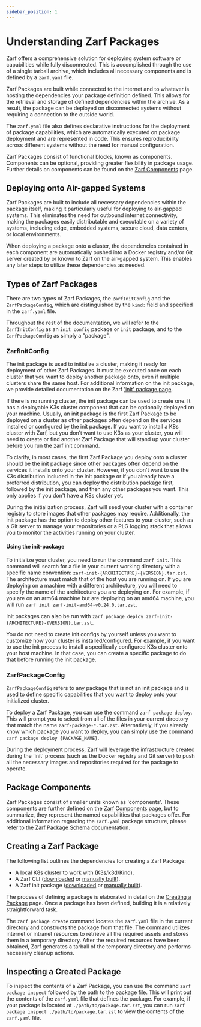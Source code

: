 ```yaml
---
sidebar_position: 1
---
```


# Understanding Zarf Packages

Zarf offers a comprehensive solution for deploying system software or capabilities while fully disconnected. This is accomplished through the use of a single tarball archive, which includes all necessary components and is defined by a `zarf.yaml` file.

Zarf Packages are built while connected to the internet and to whatever is hosting the dependencies your package definition defined. This allows for the retrieval and storage of defined dependencies within the archive. As a result, the package can be deployed on disconnected systems without requiring a connection to the outside world.

The `zarf.yaml` file also defines declarative instructions for the deployment of package capabilities, which are automatically executed on package deployment and are represented in code. This ensures reproducibility across different systems without the need for manual configuration.

Zarf Packages consist of functional blocks, known as components. Components can be optional, providing greater flexibility in package usage. Further details on components can be found on the [Zarf Components](./2-zarf-components.md) page.

## Deploying onto Air-gapped Systems

Zarf Packages are built to include all necessary dependencies within the package itself, making it particularly useful for deploying to air-gapped systems. This eliminates the need for outbound internet connectivity, making the packages easily distributable and executable on a variety of systems, including edge, embedded systems, secure cloud, data centers, or local environments.

When deploying a package onto a cluster, the dependencies contained in each component are automatically pushed into a Docker registry and/or Git server created by or known to Zarf on the air-gapped system. This enables any later steps to utilize these dependencies as needed.

## Types of Zarf Packages

There are two types of Zarf Packages, the `ZarfInitConfig` and the `ZarfPackageConfig`, which are distinguished by the `kind:` field and specified in the `zarf.yaml` file.

Throughout the rest of the documentation, we will refer to the `ZarfInitConfig` as an `init config` package or `init` package, and to the `ZarfPackageConfig` as simply a "package".

### ZarfInitConfig

The init package is used to initialize a cluster, making it ready for deployment of other Zarf Packages. It must be executed once on each cluster that you want to deploy another package onto, even if multiple clusters share the same host. For additional information on the init package, we provide detailed documentation on the Zarf ['init' package page](./3-the-zarf-init-package.md).

If there is no running cluster, the init package can be used to create one. It has a deployable K3s cluster component that can be optionally deployed on your machine. Usually, an init package is the first Zarf Package to be deployed on a cluster as other packages often depend on the services installed or configured by the init package. If you want to install a K8s cluster with Zarf, but you don’t want to use K3s as your cluster, you will need to create or find another Zarf Package that will stand up your cluster before you run the zarf init command. 

To clarify, in most cases, the first Zarf Package you deploy onto a cluster should be the init package since other packages often depend on the services it installs onto your cluster. However, if you don't want to use the K3s distribution included in the init package or if you already have a preferred distribution, you can deploy the distribution package first, followed by the init package, and then any other packages you want. This only applies if you don't have a K8s cluster yet. 

During the initialization process, Zarf will seed your cluster with a container registry to store images that other packages may require. Additionally, the init package has the option to deploy other features to your cluster, such as a Git server to manage your repositories or a PLG logging stack that allows you to monitor the activities running on your cluster.

#### Using the init-package

To initialize your cluster, you need to run the command `zarf init`. This command will search for a file in your current working directory with a specific name convention: `zarf-init-{ARCHITECTURE}-{VERSION}.tar.zst`. The architecture must match that of the host you are running on. If you are deploying on a machine with a different architecture, you will need to specify the name of the architecture you are deploying on. For example, if you are on an arm64 machine but are deploying on an amd64 machine, you will run `zarf init zarf-init-amd64-v0.24.0.tar.zst`.

Init packages can also be run with `zarf package deploy zarf-init-{ARCHITECTURE}-{VERSION}.tar.zst`.

You do not need to create init configs by yourself unless you want to customize how your cluster is installed/configured. For example, if you want to use the init process to install a specifically configured K3s cluster onto your host machine. In that case, you can create a specific package to do that before running the init package.

### ZarfPackageConfig

`ZarfPackageConfig` refers to any package that is not an init package and is used to define specific capabilities that you want to deploy onto your initialized cluster.

To deploy a Zarf Package, you can use the command `zarf package deploy`. This will prompt you to select from all of the files in your current directory that match the name `zarf-package-*.tar.zst`. Alternatively, if you already know which package you want to deploy, you can simply use the command `zarf package deploy {PACKAGE_NAME}`.

During the deployment process, Zarf will leverage the infrastructure created during the 'init' process (such as the Docker registry and Git server) to push all the necessary images and repositories required for the package to operate.

## Package Components

Zarf Packages consist of smaller units known as 'components'. These components are further defined on the [Zarf Components page](./2-zarf-components.md), but to summarize, they represent the named capabilities that packages offer. For additional information regarding the `zarf.yaml` package structure, please refer to the [Zarf Package Schema](../3-zarf-schema.md) documentation.

## Creating a Zarf Package

The following list outlines the dependencies for creating a Zarf Package:

- A local K8s cluster to work with ([K3s](https://k3s.io/)/[k3d](https://k3d.io/v5.4.1/)/[Kind](https://kind.sigs.k8s.io/docs/user/quick-start#installation)).
- A Zarf CLI ([downloaded](https://github.com/defenseunicorns/zarf/releases) or [manually built](../1-the-zarf-cli/1-building-your-own-cli.md)).
- A Zarf init package ([downloaded](https://github.com/defenseunicorns/zarf/releases) or [manually built](../1-the-zarf-cli/1-building-your-own-cli.md)).

The process of defining a package is elaborated in detail on the [Creating a Package](../../13-walkthroughs/0-using-zarf-package-create.md) page. Once a package has been defined, building it is a relatively straightforward task.

The `zarf package create` command locates the `zarf.yaml` file in the current directory and constructs the package from that file. The command utilizes internet or intranet resources to retrieve all the required assets and stores them in a temporary directory. After the required resources have been obtained, Zarf generates a tarball of the temporary directory and performs necessary cleanup actions.


## Inspecting a Created Package

To inspect the contents of a Zarf Package, you can use the command `zarf package inspect` followed by the path to the package file. This will print out the contents of the `zarf.yaml` file that defines the package. For example, if your package is located at `./path/to/package.tar.zst`, you can run `zarf package inspect ./path/to/package.tar.zst` to view the contents of the `zarf.yaml` file.
